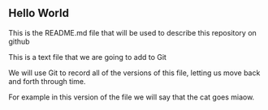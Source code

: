 ## Hello World

This is the README.md file that will be used to describe this repository on github

This is a text file that we are going to add to Git

We will use Git to record all of the versions of this file,
letting us move back and forth through time.

For example in this version of the file we will say that the cat goes miaow.

